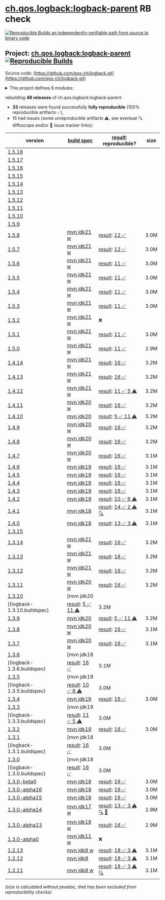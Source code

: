 [ch.qos.logback:logback-parent](https://central.sonatype.com/artifact/ch.qos.logback/logback-parent/versions) RB check
=======

[![Reproducible Builds](https://reproducible-builds.org/images/logos/rb.svg) an independently-verifiable path from source to binary code](https://reproducible-builds.org/)

## Project: [ch.qos.logback:logback-parent](https://central.sonatype.com/artifact/ch.qos.logback/logback-parent/versions) [![Reproducible Builds](https://img.shields.io/endpoint?url=https://raw.githubusercontent.com/jvm-repo-rebuild/reproducible-central/master/content/ch/qos/logback/badge.json)](https://github.com/jvm-repo-rebuild/reproducible-central/blob/master/content/ch/qos/logback/README.md)

Source code: [https://github.com/qos-ch/logback.git](https://github.com/qos-ch/logback.git)

<details><summary>This project defines 6 modules:</summary>

* [ch.qos.logback:logback-access](https://central.sonatype.com/artifact/ch.qos.logback/logback-access/overview)
* [ch.qos.logback:logback-classic](https://central.sonatype.com/artifact/ch.qos.logback/logback-classic/overview)
* [ch.qos.logback:logback-core](https://central.sonatype.com/artifact/ch.qos.logback/logback-core/overview)
* [ch.qos.logback:logback-examples](https://central.sonatype.com/artifact/ch.qos.logback/logback-examples/overview)
* [ch.qos.logback:logback-parent](https://central.sonatype.com/artifact/ch.qos.logback/logback-parent/overview)
* [ch.qos.logback:logback-site](https://central.sonatype.com/artifact/ch.qos.logback/logback-site/overview)
</details>

rebuilding **48 releases** of ch.qos.logback:logback-parent:
- **33** releases were found successfully **fully reproducible** (100% reproducible artifacts :white_check_mark:),
- 15 had issues (some unreproducible artifacts :warning:, see eventual :mag: diffoscope and/or :memo: issue tracker links):

| version | [build spec](/BUILDSPEC.md) | [result](https://reproducible-builds.org/docs/jvm/): reproducible? | size |
| -- | --------- | ------ | -- |
| [1.5.18](https://central.sonatype.com/artifact/ch.qos.logback/logback-parent/1.5.18/pom) | | | |
| [1.5.17](https://central.sonatype.com/artifact/ch.qos.logback/logback-parent/1.5.17/pom) | | | |
| [1.5.16](https://central.sonatype.com/artifact/ch.qos.logback/logback-parent/1.5.16/pom) | | | |
| [1.5.15](https://central.sonatype.com/artifact/ch.qos.logback/logback-parent/1.5.15/pom) | | | |
| [1.5.14](https://central.sonatype.com/artifact/ch.qos.logback/logback-parent/1.5.14/pom) | | | |
| [1.5.13](https://central.sonatype.com/artifact/ch.qos.logback/logback-parent/1.5.13/pom) | | | |
| [1.5.12](https://central.sonatype.com/artifact/ch.qos.logback/logback-parent/1.5.12/pom) | | | |
| [1.5.11](https://central.sonatype.com/artifact/ch.qos.logback/logback-parent/1.5.11/pom) | | | |
| [1.5.10](https://central.sonatype.com/artifact/ch.qos.logback/logback-parent/1.5.10/pom) | | | |
| [1.5.9](https://central.sonatype.com/artifact/ch.qos.logback/logback-parent/1.5.9/pom) | | | |
| [1.5.8](https://central.sonatype.com/artifact/ch.qos.logback/logback-parent/1.5.8/pom) | [mvn jdk21 w](logback-1.5.8.buildspec) | [result](logback-parent-1.5.8.buildinfo): [12 :white_check_mark: ](logback-parent-1.5.8.buildcompare) | 3.0M |
| [1.5.7](https://central.sonatype.com/artifact/ch.qos.logback/logback-parent/1.5.7/pom) | [mvn jdk21 w](logback-1.5.7.buildspec) | [result](logback-parent-1.5.7.buildinfo): [12 :white_check_mark: ](logback-parent-1.5.7.buildcompare) | 3.0M |
| [1.5.6](https://central.sonatype.com/artifact/ch.qos.logback/logback-parent/1.5.6/pom) | [mvn jdk21 w](logback-1.5.6.buildspec) | [result](logback-parent-1.5.6.buildinfo): [11 :white_check_mark: ](logback-parent-1.5.6.buildcompare) | 3.0M |
| [1.5.5](https://central.sonatype.com/artifact/ch.qos.logback/logback-parent/1.5.5/pom) | [mvn jdk21 w](logback-1.5.5.buildspec) | [result](logback-parent-1.5.5.buildinfo): [11 :white_check_mark: ](logback-parent-1.5.5.buildcompare) | 3.0M |
| [1.5.4](https://central.sonatype.com/artifact/ch.qos.logback/logback-parent/1.5.4/pom) | [mvn jdk21 w](logback-1.5.4.buildspec) | [result](logback-parent-1.5.4.buildinfo): [11 :white_check_mark: ](logback-parent-1.5.4.buildcompare) | 3.0M |
| [1.5.3](https://central.sonatype.com/artifact/ch.qos.logback/logback-parent/1.5.3/pom) | [mvn jdk21 w](logback-1.5.3.buildspec) | [result](logback-parent-1.5.3.buildinfo): [11 :white_check_mark: ](logback-parent-1.5.3.buildcompare) | 3.0M |
| [1.5.2](https://central.sonatype.com/artifact/ch.qos.logback/logback-parent/1.5.2/pom) | [mvn jdk21 w](logback-1.5.2.buildspec) | :x: | |
| [1.5.1](https://central.sonatype.com/artifact/ch.qos.logback/logback-parent/1.5.1/pom) | [mvn jdk21 w](logback-1.5.1.buildspec) | [result](logback-parent-1.5.1.buildinfo): [11 :white_check_mark: ](logback-parent-1.5.1.buildcompare) | 3.0M |
| [1.5.0](https://central.sonatype.com/artifact/ch.qos.logback/logback-parent/1.5.0/pom) | [mvn jdk21 w](logback-1.5.0.buildspec) | [result](logback-parent-1.5.0.buildinfo): [11 :white_check_mark: ](logback-parent-1.5.0.buildcompare) | 2.9M |
| [1.4.14](https://central.sonatype.com/artifact/ch.qos.logback/logback-parent/1.4.14/pom) | [mvn jdk21 w](logback-1.4.14.buildspec) | [result](logback-parent-1.4.14.buildinfo): [16 :white_check_mark: ](logback-parent-1.4.14.buildcompare) | 3.2M |
| [1.4.13](https://central.sonatype.com/artifact/ch.qos.logback/logback-parent/1.4.13/pom) | [mvn jdk21 w](logback-1.4.13.buildspec) | [result](logback-parent-1.4.13.buildinfo): [16 :white_check_mark: ](logback-parent-1.4.13.buildcompare) | 3.2M |
| [1.4.12](https://central.sonatype.com/artifact/ch.qos.logback/logback-parent/1.4.12/pom) | [mvn jdk21 w](logback-1.4.12.buildspec) | [result](logback-parent-1.4.12.buildinfo): [11 :white_check_mark:  5 :warning:](logback-parent-1.4.12.buildcompare) | 3.2M |
| [1.4.11](https://central.sonatype.com/artifact/ch.qos.logback/logback-parent/1.4.11/pom) | [mvn jdk20 w](logback-1.4.11.buildspec) | [result](logback-parent-1.4.11.buildinfo): [16 :white_check_mark: ](logback-parent-1.4.11.buildcompare) | 3.2M |
| [1.4.10](https://central.sonatype.com/artifact/ch.qos.logback/logback-parent/1.4.10/pom) | [mvn jdk20](logback-1.4.10.buildspec) | [result](logback-parent-1.4.10.buildinfo): [5 :white_check_mark:  11 :warning:](logback-parent-1.4.10.buildcompare) | 3.2M |
| [1.4.9](https://central.sonatype.com/artifact/ch.qos.logback/logback-parent/1.4.9/pom) | [mvn jdk20 w](logback-1.4.9.buildspec) | [result](logback-parent-1.4.9.buildinfo): [16 :white_check_mark: ](logback-parent-1.4.9.buildcompare) | 3.2M |
| [1.4.8](https://central.sonatype.com/artifact/ch.qos.logback/logback-parent/1.4.8/pom) | [mvn jdk20 w](logback-1.4.8.buildspec) | [result](logback-parent-1.4.8.buildinfo): [16 :white_check_mark: ](logback-parent-1.4.8.buildcompare) | 3.2M |
| [1.4.7](https://central.sonatype.com/artifact/ch.qos.logback/logback-parent/1.4.7/pom) | [mvn jdk20 w](logback-1.4.7.buildspec) | [result](logback-parent-1.4.7.buildinfo): [16 :white_check_mark: ](logback-parent-1.4.7.buildcompare) | 3.1M |
| [1.4.6](https://central.sonatype.com/artifact/ch.qos.logback/logback-parent/1.4.6/pom) | [mvn jdk19](logback-1.4.6.buildspec) | [result](logback-parent-1.4.6.buildinfo): [16 :white_check_mark: ](logback-parent-1.4.6.buildcompare) | 3.1M |
| [1.4.5](https://central.sonatype.com/artifact/ch.qos.logback/logback-parent/1.4.5/pom) | [mvn jdk19](logback-1.4.5.buildspec) | [result](logback-parent-1.4.5.buildinfo): [16 :white_check_mark: ](logback-parent-1.4.5.buildcompare) | 3.1M |
| [1.4.4](https://central.sonatype.com/artifact/ch.qos.logback/logback-parent/1.4.4/pom) | [mvn jdk19](logback-1.4.4.buildspec) | [result](logback-parent-1.4.4.buildinfo): [16 :white_check_mark: ](logback-parent-1.4.4.buildcompare) | 3.1M |
| [1.4.3](https://central.sonatype.com/artifact/ch.qos.logback/logback-parent/1.4.3/pom) | [mvn jdk19](logback-1.4.3.buildspec) | [result](logback-parent-1.4.3.buildinfo): [16 :white_check_mark: ](logback-parent-1.4.3.buildcompare) | 3.1M |
| [1.4.2](https://central.sonatype.com/artifact/ch.qos.logback/logback-parent/1.4.2/pom) | [mvn jdk19](logback-1.4.2.buildspec) | [result](logback-parent-1.4.2.buildinfo): [10 :white_check_mark:  6 :warning:](logback-parent-1.4.2.buildcompare) | 3.1M |
| [1.4.1](https://central.sonatype.com/artifact/ch.qos.logback/logback-parent/1.4.1/pom) | [mvn jdk18](logback-1.4.1.buildspec) | [result](logback-parent-1.4.1.buildinfo): [14 :white_check_mark:  2 :warning:](logback-parent-1.4.1.buildcompare) [:mag:](logback-parent-1.4.1.diffoscope) | 3.1M |
| [1.4.0](https://central.sonatype.com/artifact/ch.qos.logback/logback-parent/1.4.0/pom) | [mvn jdk18](logback-1.4.0.buildspec) | [result](logback-parent-1.4.0.buildinfo): [13 :white_check_mark:  3 :warning:](logback-parent-1.4.0.buildcompare) | 3.1M |
| [1.3.15](https://central.sonatype.com/artifact/ch.qos.logback/logback-parent/1.3.15/pom) | | | |
| [1.3.14](https://central.sonatype.com/artifact/ch.qos.logback/logback-parent/1.3.14/pom) | [mvn jdk21 w](logback-1.3.14.buildspec) | [result](logback-parent-1.3.14.buildinfo): [16 :white_check_mark: ](logback-parent-1.3.14.buildcompare) | 3.2M |
| [1.3.13](https://central.sonatype.com/artifact/ch.qos.logback/logback-parent/1.3.13/pom) | [mvn jdk21 w](logback-1.3.13.buildspec) | [result](logback-parent-1.3.13.buildinfo): [16 :white_check_mark: ](logback-parent-1.3.13.buildcompare) | 3.2M |
| [1.3.12](https://central.sonatype.com/artifact/ch.qos.logback/logback-parent/1.3.12/pom) | [mvn jdk21 w](logback-1.3.12.buildspec) | [result](logback-parent-1.3.12.buildinfo): [16 :white_check_mark: ](logback-parent-1.3.12.buildcompare) | 3.2M |
| [1.3.11](https://central.sonatype.com/artifact/ch.qos.logback/logback-parent/1.3.11/pom) | [mvn jdk20 w](logback-1.3.11.buildspec) | [result](logback-parent-1.3.11.buildinfo): [16 :white_check_mark: ](logback-parent-1.3.11.buildcompare) | 3.2M |
| [1.3.10](https://central.sonatype.com/artifact/ch.qos.logback/logback-parent/1.3.10/pom) | [mvn jdk20](logback-1.3.10.buildspec) | [result](logback-parent-1.3.10.buildinfo): [5 :white_check_mark:  11 :warning:](logback-parent-1.3.10.buildcompare) | 3.2M |
| [1.3.9](https://central.sonatype.com/artifact/ch.qos.logback/logback-parent/1.3.9/pom) | [mvn jdk20](logback-1.3.9.buildspec) | [result](logback-parent-1.3.9.buildinfo): [5 :white_check_mark:  11 :warning:](logback-parent-1.3.9.buildcompare) | 3.2M |
| [1.3.8](https://central.sonatype.com/artifact/ch.qos.logback/logback-parent/1.3.8/pom) | [mvn jdk20 w](logback-1.3.8.buildspec) | [result](logback-parent-1.3.8.buildinfo): [16 :white_check_mark: ](logback-parent-1.3.8.buildcompare) | 3.1M |
| [1.3.7](https://central.sonatype.com/artifact/ch.qos.logback/logback-parent/1.3.7/pom) | [mvn jdk20 w](logback-1.3.7.buildspec) | [result](logback-parent-1.3.7.buildinfo): [16 :white_check_mark: ](logback-parent-1.3.7.buildcompare) | 3.1M |
| [1.3.6](https://central.sonatype.com/artifact/ch.qos.logback/logback-parent/1.3.6/pom) | [mvn jdk18](logback-1.3.6.buildspec) | [result](logback-parent-1.3.6.buildinfo): [16 :white_check_mark: ](logback-parent-1.3.6.buildcompare) | 3.1M |
| [1.3.5](https://central.sonatype.com/artifact/ch.qos.logback/logback-parent/1.3.5/pom) | [mvn jdk19](logback-1.3.5.buildspec) | [result](logback-parent-1.3.5.buildinfo): [10 :white_check_mark:  6 :warning:](logback-parent-1.3.5.buildcompare) | 3.0M |
| [1.3.4](https://central.sonatype.com/artifact/ch.qos.logback/logback-parent/1.3.4/pom) | [mvn jdk19](logback-1.3.4.buildspec) | [result](logback-parent-1.3.4.buildinfo): [16 :white_check_mark: ](logback-parent-1.3.4.buildcompare) | 3.0M |
| [1.3.3](https://central.sonatype.com/artifact/ch.qos.logback/logback-parent/1.3.3/pom) | [mvn jdk19](logback-1.3.3.buildspec) | [result](logback-parent-1.3.3.buildinfo): [11 :white_check_mark:  5 :warning:](logback-parent-1.3.3.buildcompare) | 3.0M |
| [1.3.2](https://central.sonatype.com/artifact/ch.qos.logback/logback-parent/1.3.2/pom) | [mvn jdk19](logback-1.3.2.buildspec) | [result](logback-parent-1.3.2.buildinfo): [16 :white_check_mark: ](logback-parent-1.3.2.buildcompare) | 3.0M |
| [1.3.1](https://central.sonatype.com/artifact/ch.qos.logback/logback-parent/1.3.1/pom) | [mvn jdk18](logback-1.3.1.buildspec) | [result](logback-parent-1.3.1.buildinfo): [16 :white_check_mark: ](logback-parent-1.3.1.buildcompare) | 3.0M |
| [1.3.0](https://central.sonatype.com/artifact/ch.qos.logback/logback-parent/1.3.0/pom) | [mvn jdk18](logback-1.3.0.buildspec) | [result](logback-parent-1.3.0.buildinfo): [16 :white_check_mark: ](logback-parent-1.3.0.buildcompare) | 3.0M |
| [1.3.0-beta0](https://central.sonatype.com/artifact/ch.qos.logback/logback-parent/1.3.0-beta0/pom) | [mvn jdk18](logback-1.3.0-beta0.buildspec) | [result](logback-parent-1.3.0-beta0.buildinfo): [16 :white_check_mark: ](logback-parent-1.3.0-beta0.buildcompare) | 3.0M |
| [1.3.0-alpha16](https://central.sonatype.com/artifact/ch.qos.logback/logback-parent/1.3.0-alpha16/pom) | [mvn jdk18](logback-1.3.0-alpha16.buildspec) | [result](logback-parent-1.3.0-alpha16.buildinfo): [16 :white_check_mark: ](logback-parent-1.3.0-alpha16.buildcompare) | 3.0M |
| [1.3.0-alpha15](https://central.sonatype.com/artifact/ch.qos.logback/logback-parent/1.3.0-alpha15/pom) | [mvn jdk18](logback-1.3.0-alpha15.buildspec) | [result](logback-parent-1.3.0-alpha15.buildinfo): [16 :white_check_mark: ](logback-parent-1.3.0-alpha15.buildcompare) | 3.0M |
| [1.3.0-alpha14](https://central.sonatype.com/artifact/ch.qos.logback/logback-parent/1.3.0-alpha14/pom) | [mvn jdk17 w](logback-1.3.0-alpha14.buildspec) | [result](logback-parent-1.3.0-alpha14.buildinfo): [13 :white_check_mark:  3 :warning:](logback-parent-1.3.0-alpha14.buildcompare) [:mag:](logback-parent-1.3.0-alpha14.diffoscope) [:memo:](https://github.com/qos-ch/logback/pull/571) | 2.9M |
| [1.3.0-alpha13](https://central.sonatype.com/artifact/ch.qos.logback/logback-parent/1.3.0-alpha13/pom) | [mvn jdk18 w](logback-1.3.0-alpha13.buildspec) | [result](logback-parent-1.3.0-alpha13.buildinfo): [16 :white_check_mark: ](logback-parent-1.3.0-alpha13.buildcompare) | 2.9M |
| [1.3.0-alpha0](https://central.sonatype.com/artifact/ch.qos.logback/logback-parent/1.3.0-alpha0/pom) | [mvn jdk11 w](logback-1.3.0-alpha0.buildspec) | :x: | |
| [1.2.13](https://central.sonatype.com/artifact/ch.qos.logback/logback-parent/1.2.13/pom) | [mvn jdk8 w](logback-1.2.13.buildspec) | [result](logback-parent-1.2.13.buildinfo): [18 :white_check_mark:  3 :warning:](logback-parent-1.2.13.buildcompare) | 3.1M |
| [1.2.12](https://central.sonatype.com/artifact/ch.qos.logback/logback-parent/1.2.12/pom) | [mvn jdk8](logback-1.2.12.buildspec) | [result](logback-parent-1.2.12.buildinfo): [18 :white_check_mark:  3 :warning:](logback-parent-1.2.12.buildcompare) | 3.1M |
| [1.2.11](https://central.sonatype.com/artifact/ch.qos.logback/logback-parent/1.2.11/pom) | [mvn jdk8 w](logback-1.2.11.buildspec) | [result](logback-parent-1.2.11.buildinfo): [18 :white_check_mark:  3 :warning:](logback-parent-1.2.11.buildcompare) [:mag:](logback-parent-1.2.11.diffoscope) | 3.1M |

<i>(size is calculated without javadoc, that has been excluded from reproducibility checks)</i>
